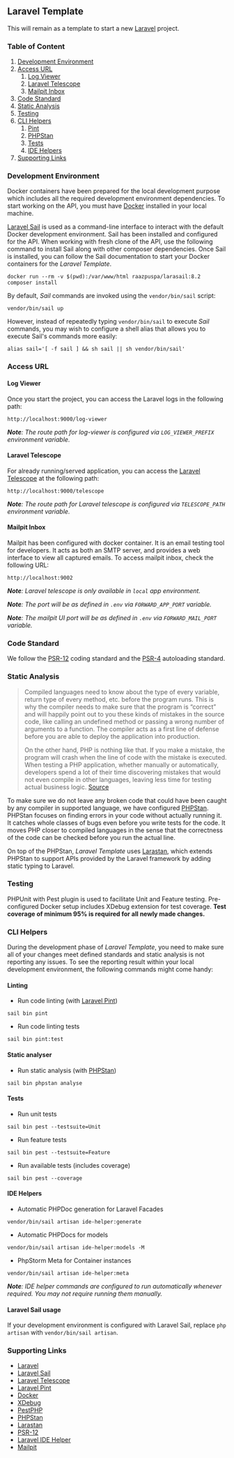 ## Laravel Template

This will remain as a template to start a new [Laravel](https://laravel.com) project.

### Table of Content

1. [Development Environment](#development-environment)
2. [Access URL](#access-url)
    1. [Log Viewer](#log-viewer)
    2. [Laravel Telescope](#laravel-telescope)
    3. [Mailpit Inbox](#mailpit-inbox)
3. [Code Standard](#code-standard)
4. [Static Analysis](#static-analysis)
5. [Testing](#testing)
6. [CLI Helpers](#cli-helpers)
    1. [Pint](#linting)
    2. [PHPStan](#static-analyser)
    3. [Tests](#tests)
    4. [IDE Helpers](#ide-helpers)
7. [Supporting Links](#supporting-links)

### Development Environment

Docker containers have been prepared for the local development purpose which includes all the required development environment dependencies. To start working on the API, you must have [Docker](https://docker.com) installed in your local machine.

[Laravel Sail](https://laravel.com/docs/10.x/sail) is used as a command-line interface to interact with the default Docker development environment. Sail has been installed and configured for the API. When working with fresh clone of the API, use the following command to install Sail along with other composer dependencies. Once Sail is installed, you can follow the Sail documentation to start your Docker containers for the _Laravel Template_.

```shell
docker run --rm -v $(pwd):/var/www/html raazpuspa/larasail:8.2 composer install
```

By default, _Sail_ commands are invoked using the `vendor/bin/sail` script:

```shell
vendor/bin/sail up
```

However, instead of repeatedly typing `vendor/bin/sail` to execute _Sail_ commands, you may wish to configure a shell alias that allows you to execute Sail's commands more easily:

```shell
alias sail='[ -f sail ] && sh sail || sh vendor/bin/sail'
```

### Access URL

#### Log Viewer

Once you start the project, you can access the Laravel logs in the following path:

```shell
http://localhost:9000/log-viewer
```

_**Note**: The route path for log-viewer is configured via `LOG_VIEWER_PREFIX` environment variable._

#### Laravel Telescope

For already running/served application, you can access the [Laravel Telescope](https://laravel.com/docs/10.x/telescope) at the following path:

```shell
http://localhost:9000/telescope
```

_**Note**: The route path for Laravel telescope is configured via `TELESCOPE_PATH` environment variable._

#### Mailpit Inbox

Mailpit has been configured with docker container. It is an email testing tool for developers. It acts as both an SMTP server, and provides a web interface to view all captured emails. To access mailpit inbox, check the following URL:

```shell
http://localhost:9002
```

_**Note**: Laravel telescope is only available in `local` app environment._

_**Note**: The port will be as defined in `.env` via `FORWARD_APP_PORT` variable._

_**Note**: The mailpit UI port will be as defined in `.env` via `FORWARD_MAIL_PORT` variable._

### Code Standard

We follow the [PSR-12](https://www.php-fig.org/psr/psr-12/) coding standard and the
[PSR-4](https://www.php-fig.org/psr/psr-4/) autoloading standard.

### Static Analysis

> Compiled languages need to know about the type of every variable, return type of every method, etc. before the program runs. This is why the compiler needs to make sure that the program is “correct” and will happily point out to you these kinds of mistakes in the source code, like calling an undefined method or passing a wrong number of arguments to a function. The compiler acts as a first line of defense before you are able to deploy the application into production.
>
> On the other hand, PHP is nothing like that. If you make a mistake, the program will crash when the line of code with the mistake is executed. When testing a PHP application, whether manually or automatically, developers spend a lot of their time discovering mistakes that would not even compile in other languages, leaving less time for testing actual business logic. [Source](https://phpstan.org/blog/find-bugs-in-your-code-without-writing-tests)

To make sure we do not leave any broken code that could have been caught by any compiler in supported language, we have configured [PHPStan](https://phpstan.org/). PHPStan focuses on finding errors in your code without actually running it. It catches whole classes of bugs even before you write tests for the code. It moves PHP closer to compiled languages in the sense that the correctness of the code can be checked before you run the actual line.

On top of the PHPStan, _Laravel Template_ uses [Larastan](https://github.com/nunomaduro/larastan), which extends PHPStan to support APIs provided by the Laravel framework by adding static typing to Laravel.

### Testing

PHPUnit with Pest plugin is used to facilitate Unit and Feature testing. Pre-configured Docker setup includes XDebug extension for test coverage. **Test coverage of minimum 95% is required for all newly made changes.**

### CLI Helpers

During the development phase of _Laravel Template_, you need to make sure all of your changes meet defined standards and static analysis is not reporting any issues. To see the reporting result within your local development environment, the following commands might come handy:

#### Linting

- Run code linting (with [Laravel Pint](https://laravel.com/docs/10.x/pint))

```shell
sail bin pint
```

- Run code linting tests

```shell
sail bin pint:test
```

#### Static analyser

- Run static analysis (with [PHPStan](https://phpstan.org/))

```shell
sail bin phpstan analyse
```

#### Tests

- Run unit tests

```shell
sail bin pest --testsuite=Unit
```

- Run feature tests

```shell
sail bin pest --testsuite=Feature
```

- Run available tests (includes coverage)

```shell
sail bin pest --coverage
```

#### IDE Helpers

- Automatic PHPDoc generation for Laravel Facades

```shell
vendor/bin/sail artisan ide-helper:generate
```

- Automatic PHPDocs for models

```shell
vendor/bin/sail artisan ide-helper:models -M
```

- PhpStorm Meta for Container instances

```shell
vendor/bin/sail artisan ide-helper:meta
```

_**Note**: IDE helper commands are configured to run automatically whenever required. You may not require running them manually._

#### Laravel Sail usage

If your development environment is configured with Laravel Sail, replace `php artisan` with `vendor/bin/sail artisan`.

### Supporting Links

- [Laravel](https://laravel.com/docs/10.x)
- [Laravel Sail](https://laravel.com/docs/10.x/sail)
- [Laravel Telescope](https://laravel.com/docs/10.x/telescope)
- [Laravel Pint](https://laravel.com/docs/10.x/pint)
- [Docker](https://docker.com)
- [XDebug](https://xdebug.org/)
- [PestPHP](https://pestphp.com/docs)
- [PHPStan](https://phpstan.org/)
- [Larastan](https://github.com/nunomaduro/larastan)
- [PSR-12](https://www.php-fig.org/psr/psr-12/)
- [Laravel IDE Helper](https://github.com/barryvdh/laravel-ide-helper)
- [Mailpit](https://github.com/axllent/mailpit)
